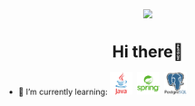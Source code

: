<div id="header" align="center">
  <img src="https://media.giphy.com/media/v1.Y2lkPTc5MGI3NjExcGw5ZDVqdmpyOXY2aGN0bjBxeHBkN3hucGR6MDE2M2k1enFwamZsaSZlcD12MV9pbnRlcm5hbF9naWZfYnlfaWQmY3Q9cw/UQsHPXWUijXGwdEGeZ/giphy.gif" width="200"/>
</div>

<div align="center">
  <h1>
    Hi there🖖
  </h1>
</div> 

- 🌱 I’m currently learning:
  <img src="https://github.com/devicons/devicon/blob/master/icons/java/java-original-wordmark.svg" title="Java" alt="Java" width="40" height="40"/>&nbsp;
  <img src="https://github.com/devicons/devicon/blob/master/icons/spring/spring-original-wordmark.svg" title="Spring" alt="Spring" width="40" height="40"/>&nbsp;
  <img src="https://raw.githubusercontent.com/devicons/devicon/master/icons/postgresql/postgresql-original-wordmark.svg" title="PostgreSQL"  alt="PostgreSQL" width="40" height="40"/>&nbsp;


#
<div align="center">
  <img src="https://komarev.com/ghpvc/?username=elGordoGato&style=flat-square&color=green" alt="" />
</div>

<!--
**elGordoGato/elGordoGato** is a ✨ _special_ ✨ repository because its `README.md` (this file) appears on your GitHub profile.

Here are some ideas to get you started:

- 🔭 I’m currently working on ...
- 🌱 I’m currently learning ...
- 👯 I’m looking to collaborate on ...
- 🤔 I’m looking for help with ...
- 💬 Ask me about ...
- 📫 How to reach me: ...
- 😄 Pronouns: ...
- ⚡ Fun fact: ...
-->
